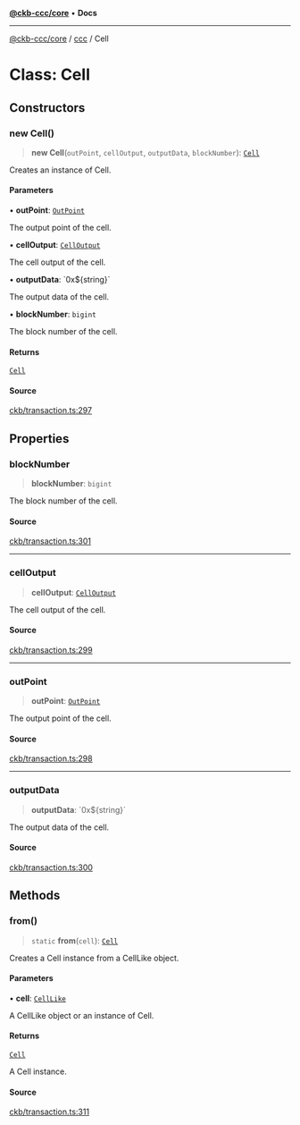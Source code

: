 [**@ckb-ccc/core**](README.md) • **Docs**

***

[@ckb-ccc/core](README.md) / [ccc](Namespace.ccc.md) / Cell

# Class: Cell

## Constructors

### new Cell()

> **new Cell**(`outPoint`, `cellOutput`, `outputData`, `blockNumber`): [`Cell`](ccc.Class.Cell.md)

Creates an instance of Cell.

#### Parameters

• **outPoint**: [`OutPoint`](ccc.Class.OutPoint.md)

The output point of the cell.

• **cellOutput**: [`CellOutput`](ccc.Class.CellOutput.md)

The cell output of the cell.

• **outputData**: \`0x$\{string\}\`

The output data of the cell.

• **blockNumber**: `bigint`

The block number of the cell.

#### Returns

[`Cell`](ccc.Class.Cell.md)

#### Source

[ckb/transaction.ts:297](https://github.com/SpectreMercury/ccc/blob/df48adb02ef9cfbc211311f00ecef869462de5fa/packages/core/src/ckb/transaction.ts#L297)

## Properties

### blockNumber

> **blockNumber**: `bigint`

The block number of the cell.

#### Source

[ckb/transaction.ts:301](https://github.com/SpectreMercury/ccc/blob/df48adb02ef9cfbc211311f00ecef869462de5fa/packages/core/src/ckb/transaction.ts#L301)

***

### cellOutput

> **cellOutput**: [`CellOutput`](ccc.Class.CellOutput.md)

The cell output of the cell.

#### Source

[ckb/transaction.ts:299](https://github.com/SpectreMercury/ccc/blob/df48adb02ef9cfbc211311f00ecef869462de5fa/packages/core/src/ckb/transaction.ts#L299)

***

### outPoint

> **outPoint**: [`OutPoint`](ccc.Class.OutPoint.md)

The output point of the cell.

#### Source

[ckb/transaction.ts:298](https://github.com/SpectreMercury/ccc/blob/df48adb02ef9cfbc211311f00ecef869462de5fa/packages/core/src/ckb/transaction.ts#L298)

***

### outputData

> **outputData**: \`0x$\{string\}\`

The output data of the cell.

#### Source

[ckb/transaction.ts:300](https://github.com/SpectreMercury/ccc/blob/df48adb02ef9cfbc211311f00ecef869462de5fa/packages/core/src/ckb/transaction.ts#L300)

## Methods

### from()

> `static` **from**(`cell`): [`Cell`](ccc.Class.Cell.md)

Creates a Cell instance from a CellLike object.

#### Parameters

• **cell**: [`CellLike`](ccc.Type.CellLike.md)

A CellLike object or an instance of Cell.

#### Returns

[`Cell`](ccc.Class.Cell.md)

A Cell instance.

#### Source

[ckb/transaction.ts:311](https://github.com/SpectreMercury/ccc/blob/df48adb02ef9cfbc211311f00ecef869462de5fa/packages/core/src/ckb/transaction.ts#L311)
